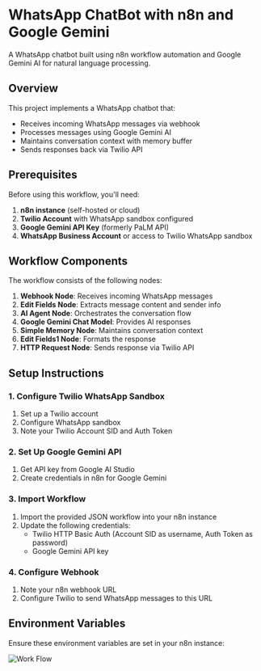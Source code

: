 # WhatsApp ChatBot with n8n and Google Gemini

A WhatsApp chatbot built using n8n workflow automation and Google Gemini AI for natural language processing.

## Overview

This project implements a WhatsApp chatbot that:
- Receives incoming WhatsApp messages via webhook
- Processes messages using Google Gemini AI
- Maintains conversation context with memory buffer
- Sends responses back via Twilio API

## Prerequisites

Before using this workflow, you'll need:

1. **n8n instance** (self-hosted or cloud)
2. **Twilio Account** with WhatsApp sandbox configured
3. **Google Gemini API Key** (formerly PaLM API)
4. **WhatsApp Business Account** or access to Twilio WhatsApp sandbox

## Workflow Components

The workflow consists of the following nodes:

1. **Webhook Node**: Receives incoming WhatsApp messages
2. **Edit Fields Node**: Extracts message content and sender info
3. **AI Agent Node**: Orchestrates the conversation flow
4. **Google Gemini Chat Model**: Provides AI responses
5. **Simple Memory Node**: Maintains conversation context
6. **Edit Fields1 Node**: Formats the response
7. **HTTP Request Node**: Sends response via Twilio API

## Setup Instructions

### 1. Configure Twilio WhatsApp Sandbox

1. Set up a Twilio account
2. Configure WhatsApp sandbox
3. Note your Twilio Account SID and Auth Token

### 2. Set Up Google Gemini API

1. Get API key from Google AI Studio
2. Create credentials in n8n for Google Gemini

### 3. Import Workflow

1. Import the provided JSON workflow into your n8n instance
2. Update the following credentials:
   - Twilio HTTP Basic Auth (Account SID as username, Auth Token as password)
   - Google Gemini API key

### 4. Configure Webhook

1. Note your n8n webhook URL
2. Configure Twilio to send WhatsApp messages to this URL

## Environment Variables

Ensure these environment variables are set in your n8n instance:

![Work Flow](https://github.com/user-attachments/assets/32f3c4ef-7dc1-43cf-a89e-b120015d1293)

